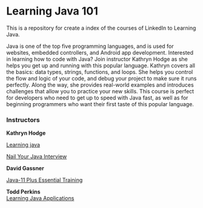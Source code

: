 # Learning Java 101
This is a repository for create a index of the courses of LinkedIn  to Learning Java.

Java is one of the top five programming languages, and is used for websites, embedded controllers, and Android app development. Interested in learning how to code with Java? Join instructor Kathryn Hodge as she helps you get up and running with this popular language. Kathryn covers all the basics: data types, strings, functions, and loops. She helps you control the flow and logic of your code, and debug your project to make sure it runs perfectly. Along the way, she provides real-world examples and introduces challenges that allow you to practice your new skills. This course is perfect for developers who need to get up to speed with Java fast, as well as for beginning programmers who want their first taste of this popular language.

### Instructors

**Kathryn Hodge**  

[Learning java](https://www.linkedin.com/learning/learning-java-4/welcome-to-learning-java?contextUrn=urn%3Ali%3AlyndaLearningPath%3A56d8919392015a1a081f9141)  

[Nail Your Java Interview](https://www.linkedin.com/learning/nail-your-java-interview?contextUrn=urn%3Ali%3AlyndaLearningPath%3A56d8919392015a1a081f9141)  

**David Gassner**
  
[Java-11 Plus Essential Training](https://www.linkedin.com/learning/java-11-plus-essential-training/create-instance-fields-and-methods?contextUrn=urn%3Ali%3AlyndaLearningPath%3A56d8919392015a1a081f9141)


**Todd Perkins**  
[Learning Java Applications](https://www.linkedin.com/learning/learning-java-applications-2?contextUrn=urn%3Ali%3AlyndaLearningPath%3A56d8919392015a1a081f9141)



